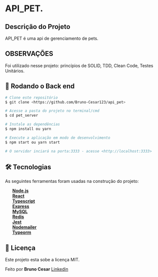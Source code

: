 # API_PET.


## Descrição do Projeto
<p>API_PET é uma api de gerenciamento de pets.</p>

## OBSERVAÇÕES
<p>
  Foi utilizado nesse projeto: princípios de SOLID, TDD, Clean Code, Testes Unitários.
</p>





## 🎲 Rodando o Back end

```bash
# Clone este repositório
$ git clone <https://github.com/Bruno-Cesar123/api_pet>

# Acesse a pasta do projeto no terminal/cmd
$ cd pet_server

# Instale as dependências
$ npm install ou yarn

# Execute a aplicação em modo de desenvolvimento
$ npm start ou yarn start

# O servidor inciará na porta:3333 - acesse <http://localhost:3333>
```


## 🛠 Tecnologias

<p>As seguintes ferramentas foram usadas na construção do projeto:</p>

<div>
  <ul>
    <li style="list-style: none"> <a href="https://nodejs.org/en/"> <strong>Node.js</strong> </a></li>
    <li style="list-style: none"> <a href="https://pt-br.reactjs.org/"> <strong>React</strong> </a></li>
    <li style="list-style: none"> <a href="https://www.typescriptlang.org/"> <strong>Typescript</strong> </a></li>
    <li style="list-style: none"> <a href="https://expressjs.com/pt-br/"> <strong>Express</strong> </a></li>
    <li style="list-style: none"> <a href="https://www.mysql.com/"> <strong>MySQL</strong> </a></li>
    <li style="list-style: none"> <a href="https://redis.io/"> <strong>Redis</strong> </a></li>
    <li style="list-style: none"> <a href="https://jestjs.io/pt-BR/"> <strong>Jest</strong> </a></li>
    <li style="list-style: none"> <a href="https://nodemailer.com/"> <strong>Nodemailer</strong> </a></li>
    <li style="list-style: none"> <a href="https://typeorm.io/#/"> <strong>Typeorm</strong> </a></li>
  </ul>
  </ul>
</div>

## 📝 Licença

<p>Este projeto esta sobe a licença MIT.</p>

<p>Feito por <strong>Bruno Cesar</strong> <a href="https://www.linkedin.com/in/bruno-cesar-b0039715a/">Linkedin</a>
